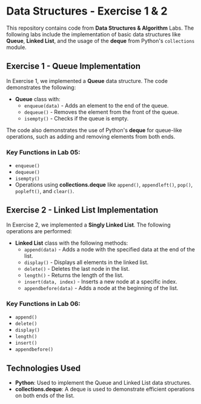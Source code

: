 # Data Structures - Exercise 1 & 2

This repository contains code from **Data Structures & Algorithm** Labs. The following labs include the implementation of basic data structures like **Queue**, **Linked List**, and the usage of the **deque** from Python's `collections` module.

## Exercise 1 - Queue Implementation

In Exercise 1, we implemented a **Queue** data structure. The code demonstrates the following:

- **Queue** class with:
  - `enqueue(data)` - Adds an element to the end of the queue.
  - `dequeue()` - Removes the element from the front of the queue.
  - `isempty()` - Checks if the queue is empty.

The code also demonstrates the use of Python's **deque** for queue-like operations, such as adding and removing elements from both ends.

### Key Functions in Lab 05:
- `enqueue()`
- `dequeue()`
- `isempty()`
- Operations using **collections.deque** like `append()`, `appendleft()`, `pop()`, `popleft()`, and `clear()`.

## Exercise 2 - Linked List Implementation

In Exercise 2, we implemented a **Singly Linked List**. The following operations are performed:

- **Linked List** class with the following methods:
  - `append(data)` - Adds a node with the specified data at the end of the list.
  - `display()` - Displays all elements in the linked list.
  - `delete()` - Deletes the last node in the list.
  - `length()` - Returns the length of the list.
  - `insert(data, index)` - Inserts a new node at a specific index.
  - `appendbefore(data)` - Adds a node at the beginning of the list.

### Key Functions in Lab 06:
- `append()`
- `delete()`
- `display()`
- `length()`
- `insert()`
- `appendbefore()`

## Technologies Used

- **Python**: Used to implement the Queue and Linked List data structures.
- **collections.deque**: A deque is used to demonstrate efficient operations on both ends of the list.
